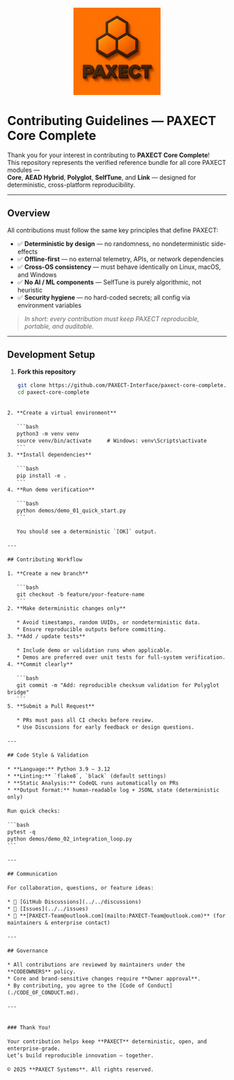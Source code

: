 
<p align="center">
  <img src="docs/ChatGPT%20Image%202%20okt%202025,%2022_22_22.png" alt="PAXECT logo" width="200"/>
</p>

# Contributing Guidelines — PAXECT Core Complete

Thank you for your interest in contributing to **PAXECT Core Complete**!  
This repository represents the verified reference bundle for all core PAXECT modules —  
**Core**, **AEAD Hybrid**, **Polyglot**, **SelfTune**, and **Link** — designed for deterministic, cross-platform reproducibility.

---

##  Overview

All contributions must follow the same key principles that define PAXECT:

- ✅ **Deterministic by design** — no randomness, no nondeterministic side-effects  
- ✅ **Offline-first** — no external telemetry, APIs, or network dependencies  
- ✅ **Cross-OS consistency** — must behave identically on Linux, macOS, and Windows  
- ✅ **No AI / ML components** — SelfTune is purely algorithmic, not heuristic  
- ✅ **Security hygiene** — no hard-coded secrets; all config via environment variables  

> _In short: every contribution must keep PAXECT reproducible, portable, and auditable._

---

##  Development Setup

1. **Fork this repository**
   ```bash
   git clone https://github.com/PAXECT-Interface/paxect-core-complete.git
   cd paxect-core-complete
````

2. **Create a virtual environment**

   ```bash
   python3 -m venv venv
   source venv/bin/activate     # Windows: venv\Scripts\activate
   ```
3. **Install dependencies**

   ```bash
   pip install -e .
   ```
4. **Run demo verification**

   ```bash
   python demos/demo_01_quick_start.py
   ```

   You should see a deterministic `[OK]` output.

---

## Contributing Workflow

1. **Create a new branch**

   ```bash
   git checkout -b feature/your-feature-name
   ```
2. **Make deterministic changes only**

   * Avoid timestamps, random UUIDs, or nondeterministic data.
   * Ensure reproducible outputs before committing.
3. **Add / update tests**

   * Include demo or validation runs when applicable.
   * Demos are preferred over unit tests for full-system verification.
4. **Commit clearly**

   ```bash
   git commit -m "Add: reproducible checksum validation for Polyglot bridge"
   ```
5. **Submit a Pull Request**

   * PRs must pass all CI checks before review.
   * Use Discussions for early feedback or design questions.

---

## Code Style & Validation

* **Language:** Python 3.9 – 3.12
* **Linting:** `flake8`, `black` (default settings)
* **Static Analysis:** CodeQL runs automatically on PRs
* **Output format:** human-readable log + JSONL state (deterministic only)

Run quick checks:

```bash
pytest -q
python demos/demo_02_integration_loop.py
```

---

## Communication

For collaboration, questions, or feature ideas:

* 💬 [GitHub Discussions](../../discussions)
* 🐛 [Issues](../../issues)
* 📧 **[PAXECT-Team@outlook.com](mailto:PAXECT-Team@outlook.com)** (for maintainers & enterprise contact)

---

## Governance

* All contributions are reviewed by maintainers under the **CODEOWNERS** policy.
* Core and brand-sensitive changes require **Owner approval**.
* By contributing, you agree to the [Code of Conduct](./CODE_OF_CONDUCT.md).

---


### Thank You!

Your contribution helps keep **PAXECT** deterministic, open, and enterprise-grade.
Let’s build reproducible innovation — together.

© 2025 **PAXECT Systems**. All rights reserved.



